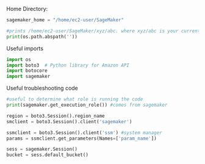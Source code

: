 Home Directory:
```python
sagemaker_home = "/home/ec2-user/SageMaker"

#prints /home/ec2-user/SageMaker/xyz/abc. where xyz/abc is your current folder path
print(os.path.abspath(''))
```

Useful imports
```python
import os
import boto3  # Python library for Amazon API 
import botocore
import sagemaker
```


Useful troubleshooting code
```python
#useful to determine what role is running the code
print(sagemaker.get_execution_role()) #comes from sagemaker
```

```python
region = boto3.Session().region_name
smclient = boto3.Session().client('sagemaker')

ssmclient = boto3.Session().client('ssm') #system manager
params = ssmclient.get_parameters(Names=['param_name'])

sess = sagemaker.Session()
bucket = sess.default_bucket() 
```

